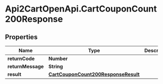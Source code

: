 # Api2CartOpenApi.CartCouponCount200Response

## Properties

Name | Type | Description | Notes
------------ | ------------- | ------------- | -------------
**returnCode** | **Number** |  | [optional] 
**returnMessage** | **String** |  | [optional] 
**result** | [**CartCouponCount200ResponseResult**](CartCouponCount200ResponseResult.md) |  | [optional] 


